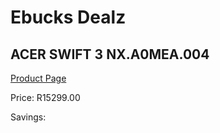 
# Ebucks Dealz
## ACER SWIFT 3 NX.A0MEA.004
[Product Page](https://www.ebucks.com/web/shop/productSelected.do?prodId=1193374553&catId=714946558)

Price: R15299.00

Savings: 


	